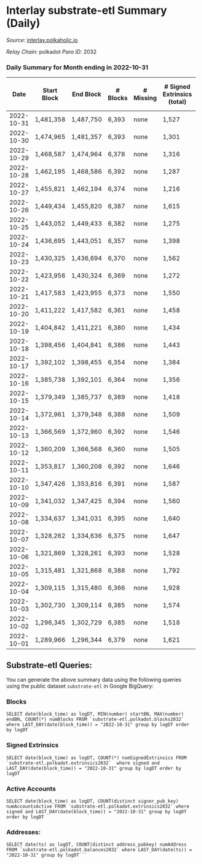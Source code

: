 # Interlay substrate-etl Summary (Daily)

_Source_: [interlay.polkaholic.io](https://interlay.polkaholic.io)

*Relay Chain*: polkadot
*Para ID*: 2032



### Daily Summary for Month ending in 2022-10-31


| Date | Start Block | End Block | # Blocks | # Missing | # Signed Extrinsics (total) | # Active Accounts | # Addresses with Balances | # Events | # Transfers | # XCM Transfers In | # XCM Transfers Out |
| ---- | ----------- | --------- | -------- | --------- | --------------------------- | ----------------- | ------------------------- | -------- | ----------- | ------------------ | ------------------- |
| 2022-10-31 | 1,481,358 | 1,487,750 | 6,393 | none  | 1,527 | 156 | 10,162 | 58,999 | 6,617 ($32,707.87) | 33 ($2,517.21) | 23 ($5,884.81) |
| 2022-10-30 | 1,474,965 | 1,481,357 | 6,393 | none  | 1,301 | 165 | 10,149 | 57,840 | 6,609 ($73,210.20) | 15 ($9,117.03) | 23 ($10,701.55) |
| 2022-10-29 | 1,468,587 | 1,474,964 | 6,378 | none  | 1,316 | 149 |  | 57,811 | 6,565 ($30,780.18) | 19 ($2,300.29) | 17 ($1,272.60) |
| 2022-10-28 | 1,462,195 | 1,468,586 | 6,392 | none  | 1,287 | 133 |  | 57,700 | 6,579 ($43,358.36) | 15 ($5,979.86) | 14 ($1,156.77) |
| 2022-10-27 | 1,455,821 | 1,462,194 | 6,374 | none  | 1,216 | 150 | 10,136 | 56,595 | 6,581 ($33,889.85) | 16 ($4,725.05) | 20 ($5,796.12) |
| 2022-10-26 | 1,449,434 | 1,455,820 | 6,387 | none  | 1,615 | 161 | 10,116 | 57,703 | 6,624 ($44,929.62) | 26 ($3,721.76) | 28 ($8,032.82) |
| 2022-10-25 | 1,443,052 | 1,449,433 | 6,382 | none  | 1,275 | 173 | 10,086 | 56,479 | 6,614 ($51,555.21) | 27 ($3,254.57) | 30 ($21,788.84) |
| 2022-10-24 | 1,436,695 | 1,443,051 | 6,357 | none  | 1,398 | 156 | 10,077 | 56,500 | 6,563 ($33,275.92) | 23 ($86,652.18) | 19 ($2,383.35) |
| 2022-10-23 | 1,430,325 | 1,436,694 | 6,370 | none  | 1,562 | 191 |  | 57,361 | 6,619 ($104,929) | 17 ($5,599.28) | 14 ($818.93) |
| 2022-10-22 | 1,423,956 | 1,430,324 | 6,369 | none  | 1,272 | 169 |  | 56,207 | 6,584 ($28,530.36) | 13 ($7,954.32) | 16 ($1,130.84) |
| 2022-10-21 | 1,417,583 | 1,423,955 | 6,373 | none  | 1,550 | 143 |  | 57,210 | 6,574 ($73,745.58) | 20 ($2,137.12) | 18 ($1,626.83) |
| 2022-10-20 | 1,411,222 | 1,417,582 | 6,361 | none  | 1,458 | 176 | 10,044 | 57,096 | 6,607 ($104,630) | 26 ($137,812) | 19 ($2,782.17) |
| 2022-10-19 | 1,404,842 | 1,411,221 | 6,380 | none  | 1,434 | 143 | 10,030 | 56,811 | 6,586 ($58,019.78) | 14 ($19,665.70) | 13 ($970.66) |
| 2022-10-18 | 1,398,456 | 1,404,841 | 6,386 | none  | 1,443 | 150 | 10,017 | 56,895 | 6,577 ($37,618.38) | 16 ($2,152.81) | 22 ($2,680.66) |
| 2022-10-17 | 1,392,102 | 1,398,455 | 6,354 | none  | 1,384 | 167 | 10,011 | 56,615 | 6,565 ($42,635.17) | 21 ($6,191.10) | 19 ($5,596.26) |
| 2022-10-16 | 1,385,738 | 1,392,101 | 6,364 | none  | 1,356 | 161 | 10,000 | 56,613 | 6,573 ($49,848.28) | 11 ($3,648.82) | 22 ($28,951.01) |
| 2022-10-15 | 1,379,349 | 1,385,737 | 6,389 | none  | 1,418 | 137 | 9,989 | 56,687 | 6,561 ($29,021.04) | 21 ($319,823) | 24 ($2,107.89) |
| 2022-10-14 | 1,372,961 | 1,379,348 | 6,388 | none  | 1,509 | 138 | 9,984 | 57,213 | 6,562 ($33,826.06) | 34 ($303,830) | 25 ($972.03) |
| 2022-10-13 | 1,366,569 | 1,372,960 | 6,392 | none  | 1,546 | 180 | 9,975 | 57,709 | 6,655 ($57,670.41) | 30 ($69,431.72) | 23 ($2,766.31) |
| 2022-10-12 | 1,360,209 | 1,366,568 | 6,360 | none  | 1,505 | 191 | 9,954 | 57,371 | 6,613 ($46,505.73) | 49 ($10,282.52) | 45 ($4,548.61) |
| 2022-10-11 | 1,353,817 | 1,360,208 | 6,392 | none  | 1,646 | 162 |  | 58,047 | 6,659 ($44,573.92) | 39 ($4,688.21) | 32 ($44,098.80) |
| 2022-10-10 | 1,347,426 | 1,353,816 | 6,391 | none  | 1,587 | 168 |  | 57,530 | 6,630 ($44,303.78) | 31 ($5,358.50) | 32 ($2,934.84) |
| 2022-10-09 | 1,341,032 | 1,347,425 | 6,394 | none  | 1,560 | 175 |  | 57,601 | 6,621 ($55,716.70) | 42 ($4,798.76) | 29 ($3,765.38) |
| 2022-10-08 | 1,334,637 | 1,341,031 | 6,395 | none  | 1,640 | 136 |  | 57,676 | 6,579 ($38,715.53) | 30 ($4,191.65) | 19 ($1,373.83) |
| 2022-10-07 | 1,328,262 | 1,334,636 | 6,375 | none  | 1,647 | 152 |  | 57,602 | 6,566 ($43,227.59) | 19 ($2,713.49) | 19 ($5,476.41) |
| 2022-10-06 | 1,321,869 | 1,328,261 | 6,393 | none  | 1,528 | 163 |  | 57,376 | 6,648 ($247,764) | 35 ($4,763.36) | 37 ($10,203.57) |
| 2022-10-05 | 1,315,481 | 1,321,868 | 6,388 | none  | 1,792 | 183 |  | 58,471 | 6,667 ($250,208) | 48 ($16,913.16) | 45 ($5,144.86) |
| 2022-10-04 | 1,309,115 | 1,315,480 | 6,366 | none  | 1,928 | 383 |  | 58,812 | 6,805 ($360,902) | 20 ($21,184.58) | 26 ($3,604.59) |
| 2022-10-03 | 1,302,730 | 1,309,114 | 6,385 | none  | 1,574 | 178 |  | 57,706 | 6,681 ($69,872.97) | 36 ($3,621.76) | 40 ($3,655.91) |
| 2022-10-02 | 1,296,345 | 1,302,729 | 6,385 | none  | 1,518 | 142 |  | 56,969 | 6,578 ($78,235.44) | 11 ($18,170.18) | 21 ($26,220.02) |
| 2022-10-01 | 1,289,966 | 1,296,344 | 6,379 | none  | 1,621 | 150 |  | 57,292 | 6,570 ($51,744.37) | 14 ($9,055.53) | 8 ($1,466.74) |

## Substrate-etl Queries:
You can generate the above summary data using the following queries using the public dataset `substrate-etl` in Google BigQuery:


### Blocks
```
SELECT date(block_time) as logDT, MIN(number) startBN, MAX(number) endBN, COUNT(*) numBlocks FROM `substrate-etl.polkadot.blocks2032`  where LAST_DAY(date(block_time)) = "2022-10-31" group by logDT order by logDT
```


### Signed Extrinsics
```
SELECT date(block_time) as logDT, COUNT(*) numSignedExtrinsics FROM `substrate-etl.polkadot.extrinsics2032`  where signed and LAST_DAY(date(block_time)) = "2022-10-31" group by logDT order by logDT
```


### Active Accounts
```
SELECT date(block_time) as logDT, COUNT(distinct signer_pub_key) numAccountsActive FROM `substrate-etl.polkadot.extrinsics2032` where signed and LAST_DAY(date(block_time)) = "2022-10-31" group by logDT order by logDT
```


### Addresses:
```
SELECT date(ts) as logDT, COUNT(distinct address_pubkey) numAddress FROM `substrate-etl.polkadot.balances2032` where LAST_DAY(date(ts)) = "2022-10-31" group by logDT```

